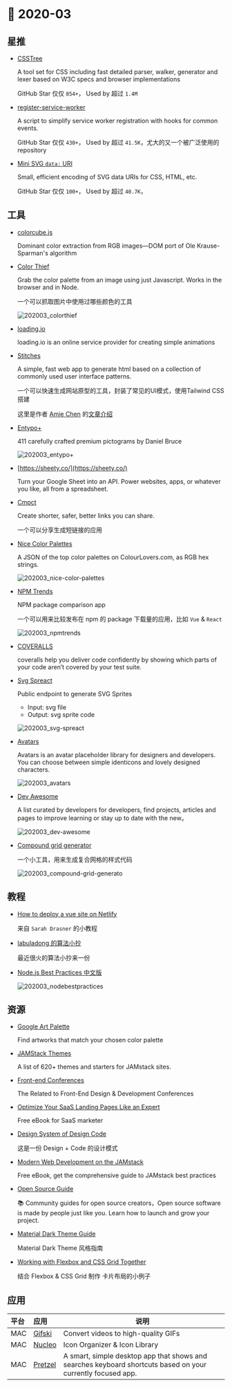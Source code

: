 # 📖 2020-03

## 星推

* [CSSTree](https://github.com/csstree/csstree)

    A tool set for CSS including fast detailed parser, walker, generator and lexer based on W3C specs and browser implementations

    GitHub Star 仅仅 `854+`， Used by 超过 `1.4M`

* [register-service-worker](https://github.com/yyx990803/register-service-worker)

    A script to simplify service worker registration with hooks for common events.

    GitHub Star 仅仅 `430+`， Used by 超过 `41.5K`，尤大的又一个被广泛使用的 repository

* [Mini SVG `data:` URI](https://github.com/tigt/mini-svg-data-uri)

    Small, efficient encoding of SVG data URIs for CSS, HTML, etc.

    GitHub Star 仅仅 `100+`， Used by 超过 `40.7K`，

## 工具

* [colorcube.js](https://github.com/amonks/colorcube-js)

    Dominant color extraction from RGB images—DOM port of Ole Krause-Sparman's algorithm

* [Color Thief](https://github.com/lokesh/color-thief)

    Grab the color palette from an image using just Javascript. Works in the browser and in Node.

    一个可以抓取图片中使用过哪些颜色的工具

    ![202003_colorthief](http://xlbd.me/content/images/2020/03/202003_colorthief.jpg)

* [loading.io](https://loading.io/)

    loading.io is an online service provider for creating simple animations

* [Stitches](https://stitches.hyperyolo.com/)

   A simple, fast web app to generate html based on a collection of commonly used user interface patterns.

    一个可以快速生成网站原型的工具，封装了常见的UI模式，使用Tailwind CSS 搭建

    这里是作者 [Amie Chen](https://www.amie-chen.com/) 的[文章介绍](https://blog.prototypr.io/building-an-html-template-generator-with-tailwind-css-63e8e4d32562)

* [Entypo+](http://www.entypo.com/)

    411 carefully crafted premium pictograms by Daniel Bruce

   ![202003_entypo+](http://xlbd.me/content/images/2020/03/202003_entypo-.jpg)

* [https://sheety.co/](https://sheety.co/)

    Turn your Google Sheet into an API. Power websites, apps, or whatever you like, all from a spreadsheet.

* [Cmpct](https://cmpct.io/)

    Create shorter, safer, better links you can share.

    一个可以分享生成短链接的应用

* [Nice Color Palettes](https://github.com/Jam3/nice-color-palettes)

    A JSON of the top color palettes on ColourLovers.com, as RGB hex strings.

    ![202003_nice-color-palettes](http://xlbd.me/content/images/2020/03/202003_nice-color-palettes.png)

* [NPM Trends](https://www.npmtrends.com/)

    NPM package comparison app

    一个可以用来比较发布在 npm 的 package 下载量的应用，比如 `Vue` & `React`

  ![202003_npmtrends](http://xlbd.me/content/images/2020/03/202003_npmtrends.jpg)

* [COVERALLS](https://coveralls.io/)

    coveralls help you deliver code confidently by showing which parts of your code aren’t covered by your test suite.

* [Svg Spreact](https://github.com/elrumordelaluz/micro-svg-spreact)

    Public endpoint to generate SVG Sprites

    - Input: svg file
    - Output: svg sprite code

    ![202003_svg-spreact](http://xlbd.me/content/images/2020/03/202003_svg-spreact.gif)

* [Avatars](https://github.com/DiceBear/avatars)

    Avatars is an avatar placeholder library for designers and developers. You can choose between simple identicons and lovely designed characters.

    ![202003_avatars](http://xlbd.me/content/images/2020/03/202003_avatars.jpg)

* [Dev Awesome](https://devawesome.lusaxweb.net/)

    A list curated by developers for developers, find projects, articles and pages to improve learning or stay up to date with the new。

    ![202003_dev-awesome](http://xlbd.me/content/images/2020/03/202003_dev-awesome.jpg)

* [Compound grid generator](https://codepen.io/michellebarker/pen/zYOMYWv)

    一个小工具，用来生成复合网格的样式代码

    ![202003_compound-grid-generato](http://xlbd.me/content/images/2020/03/202003_compound-grid-generator.gif)

## 教程

* [How to deploy a vue site on Netlify](https://www.netlify.com/blog/2019/11/30/how-to-deploy-a-vue-site/)

    来自 `Sarah Drasner` 的小教程

* [labuladong 的算法小抄](https://labuladong.gitbook.io/algo)

    最近很火的算法小抄来一份

* [Node.js Best Practices 中文版](https://github.com/goldbergyoni/nodebestpractices/blob/master/README.chinese.md)

  ![202003_nodebestpractices](http://xlbd.me/content/images/2020/03/202003_nodebestpractices.jpg)

## 资源

* [Google Art Palette](https://artsexperiments.withgoogle.com/artpalette/)

    Find artworks that match your chosen color palette

* [JAMStack Themes](https://github.com/stackbithq/jamstackthemes)

    A list of 620+ themes and starters for JAMstack sites.

* [Front-end Conferences](https://conferences.css-tricks.com/)

    The Related to Front-End Design & Development Conferences

* [Optimize Your SaaS Landing Pages Like an Expert](https://unbounce.com/saas-optimization-guide/)

    Free eBook for SaaS marketer

* [Design System of Design Code](https://designcode.io/design-system)

    这是一份 Design + Code 的设计模式

* [Modern Web Development on the JAMstack](https://www.netlify.com/oreilly-jamstack/)

    Free eBook, get the comprehensive guide to JAMstack best practices

* [Open Source Guide](https://opensource.guide/)

    📚 Community guides for open source creators，Open source software is made by people just like you. Learn how to launch and grow your project.

* [Material Dark Theme Guide](https://material.io/design/color/dark-theme.html#)

    Material Dark Theme 风格指南

* [Working with Flexbox and CSS Grid Together](https://codepen.io/brianhaferkamp/pen/yLNEpww?editors=0100)

    结合 Flexbox & CSS Grid 制作 卡片布局的小例子

## 应用

| 平台 | 应用 | 说明 |
| :--- | :--- | -------- |
| MAC | [Gifski](https://sindresorhus.com/gifski) | Convert videos to high-quality GIFs |
| MAC | [Nucleo](https://nucleoapp.com/) | Icon Organizer & Icon Library |
| MAC | [Pretzel](https://pretzel.amie-chen.com/)  | A smart, simple desktop app that shows and searches keyboard shortcuts based on your currently focused app. |
